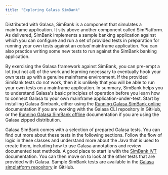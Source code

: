 ```yaml
---
title: "Exploring Galasa SimBank"
---
```


Distributed with Galasa, SimBank is a component that simulates a mainframe application. It sits above another component called SimPlatform. As delivered, SimBank implements a sample banking application against which you can configure and run a set of provided tests in preparation for running your own tests against an *actual* mainframe application. You can also practice writing some new tests to run against the SimBank banking application.

By exercising the Galasa framework against SimBank, you can pre-empt a lot (but not all) of the work and learning necessary to eventually hook your own tests up with a genuine mainframe environment. If the provided SimBank tests do not work, then it is unlikely that you will be able to run your own tests on a mainframe application. In summary, SimBank helps you to understand Galasa's basic principles of operation before you learn how to connect Galasa to your own mainframe application-under-test. Start by installing Galasa Simbank, either using the 
[Running Galasa SimBank online](simbank-cli) documentation if you are working with the Galasa CLI repository in GitHub, or the [Running Galasa SimBank offline](simbank-cli-offline) documentation if you are using the Galasa zipped distribution.

Galasa SimBank comes with a selection of prepared Galasa tests. You can find out more about these tests in the following sections. Follow the flow of logic in these classes and understand more about the Java that is used to create them, including how to use Galasa annotations and review documented test methods. A good place to start is with the [SimBank IVT](simbank-IVT) documentation. You can then move on to look at the other tests that are provided with Galasa. Sample SimBank tests are available in the <a href="https://github.com/galasa-dev/simplatform/tree/main/galasa-simbank-tests/dev.galasa.simbank.tests/src/main/java/dev/galasa/simbank/tests" target="_blank"> Galasa simplatform repository</a> in GitHub. 


